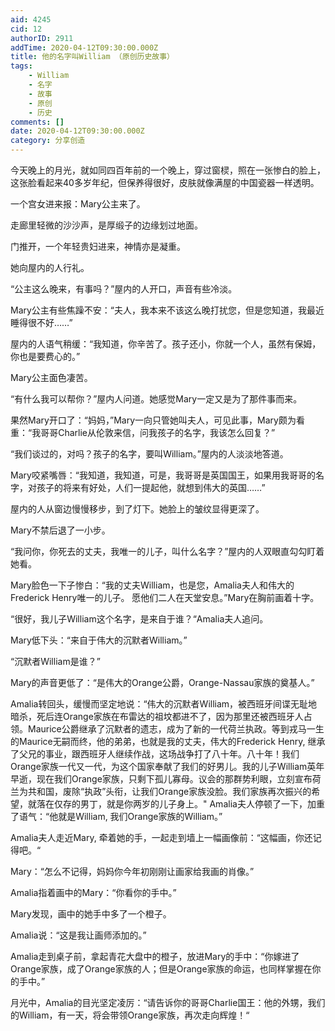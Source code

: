 ```yaml
---
aid: 4245
cid: 12
authorID: 2911
addTime: 2020-04-12T09:30:00.000Z
title: 他的名字叫William （原创历史故事）
tags:
    - William
    - 名字
    - 故事
    - 原创
    - 历史
comments: []
date: 2020-04-12T09:30:00.000Z
category: 分享创造
---
```


今天晚上的月光，就如同四百年前的一个晚上，穿过窗棂，照在一张惨白的脸上，这张脸看起来40多岁年纪，但保养得很好，皮肤就像满屋的中国瓷器一样透明。

一个宫女进来报：Mary公主来了。

走廊里轻微的沙沙声，是厚缎子的边缘划过地面。

门推开，一个年轻贵妇进来，神情亦是凝重。

她向屋内的人行礼。

“公主这么晚来，有事吗？”屋内的人开口，声音有些冷淡。

Mary公主有些焦躁不安：“夫人，我本来不该这么晚打扰您，但是您知道，我最近睡得很不好……”

屋内的人语气稍缓：“我知道，你辛苦了。孩子还小，你就一个人，虽然有保姆，你也是要费心的。”

Mary公主面色凄苦。

“有什么我可以帮你？”屋内人问道。她感觉Mary一定又是为了那件事而来。

果然Mary开口了：“妈妈，”Mary一向只管她叫夫人，可见此事，Mary颇为看重：“我哥哥Charlie从伦敦来信，问我孩子的名字，我该怎么回复？”

“我们谈过的，对吗？孩子的名字，要叫William。”屋内的人淡淡地答道。

Mary咬紧嘴唇：“我知道，我知道，可是，我哥哥是英国国王，如果用我哥哥的名字，对孩子的将来有好处，人们一提起他，就想到伟大的英国……”

屋内的人从窗边慢慢移步，到了灯下。她脸上的皱纹显得更深了。

Mary不禁后退了一小步。

“我问你，你死去的丈夫，我唯一的儿子，叫什么名字？”屋内的人双眼直勾勾盯着她看。

Mary脸色一下子惨白：“我的丈夫William，也是您，Amalia夫人和伟大的Frederick Henry唯一的儿子。 愿他们二人在天堂安息。”Mary在胸前画着十字。

“很好，我儿子William这个名字，是来自于谁？“Amalia夫人追问。

Mary低下头：“来自于伟大的沉默者William。”

“沉默者William是谁？”

Mary的声音更低了：“是伟大的Orange公爵，Orange-Nassau家族的奠基人。”

Amalia转回头，缓慢而坚定地说：“伟大的沉默者William，被西班牙间谍无耻地暗杀，死后连Orange家族在布雷达的祖坟都进不了，因为那里还被西班牙人占领。Maurice公爵继承了沉默者的遗志，成为了新的一代荷兰执政。等到戎马一生的Maurice无嗣而终，他的弟弟，也就是我的丈夫，伟大的Frederick Henry, 继承了父兄的事业，跟西班牙人继续作战，这场战争打了八十年。八十年！我们Orange家族一代又一代，为这个国家奉献了我们的好男儿。我的儿子William英年早逝，现在我们Orange家族，只剩下孤儿寡母。议会的那群势利眼，立刻宣布荷兰为共和国，废除“执政”头衔，让我们Orange家族没脸。我们家族再次振兴的希望，就落在仅存的男丁，就是你两岁的儿子身上。" Amalia夫人停顿了一下，加重了语气：“他就是William, 我们Orange家族的William。”

Amalia夫人走近Mary, 牵着她的手，一起走到墙上一幅画像前：“这幅画，你还记得吧。“

Mary：“怎么不记得，妈妈你今年初刚刚让画家给我画的肖像。”

Amalia指着画中的Mary：“你看你的手中。”

Mary发现，画中的她手中多了一个橙子。

Amalia说：“这是我让画师添加的。”

Amalia走到桌子前，拿起青花大盘中的橙子，放进Mary的手中：“你嫁进了Orange家族，成了Orange家族的人；但是Orange家族的命运，也同样掌握在你的手中。”

月光中，Amalia的目光坚定凌厉：“请告诉你的哥哥Charlie国王：他的外甥，我们的William，有一天，将会带领Orange家族，再次走向辉煌！“
